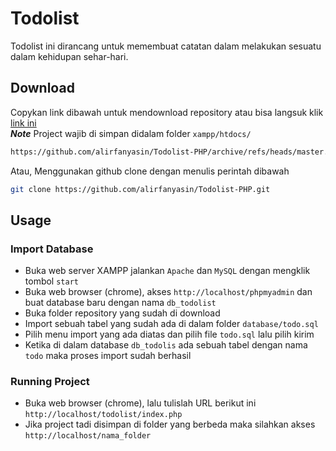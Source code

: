 # Todolist 
Todolist ini dirancang untuk memembuat catatan dalam melakukan sesuatu dalam kehidupan sehar-hari.

## Download 
Copykan link dibawah untuk mendownload repository atau bisa langsuk klik [link ini](https://github.com/alirfanyasin/Todolist-PHP/archive/refs/heads/master.zip) <br/>
***Note***
Project wajib di simpan didalam folder `xampp/htdocs/`

```sh
https://github.com/alirfanyasin/Todolist-PHP/archive/refs/heads/master.zip
```

Atau, Menggunakan github clone dengan menulis perintah dibawah
```sh
git clone https://github.com/alirfanyasin/Todolist-PHP.git
```

## Usage
### Import Database
- Buka web server XAMPP jalankan `Apache` dan `MySQL` dengan mengklik tombol `start`
- Buka web browser (chrome), akses `http://localhost/phpmyadmin` dan buat database baru dengan nama `db_todolist`
- Buka folder repository yang sudah di download
- Import sebuah tabel yang sudah ada di dalam folder `database/todo.sql`
- Pilih menu import yang ada diatas dan pilih file `todo.sql` lalu pilih kirim
- Ketika di dalam database `db_todolis` ada sebuah tabel dengan nama `todo` maka proses import sudah berhasil

### Running Project
- Buka web browser (chrome), lalu tulislah URL berikut ini `http://localhost/todolist/index.php`
- Jika project tadi disimpan di folder yang berbeda maka silahkan akses `http://localhost/nama_folder`




